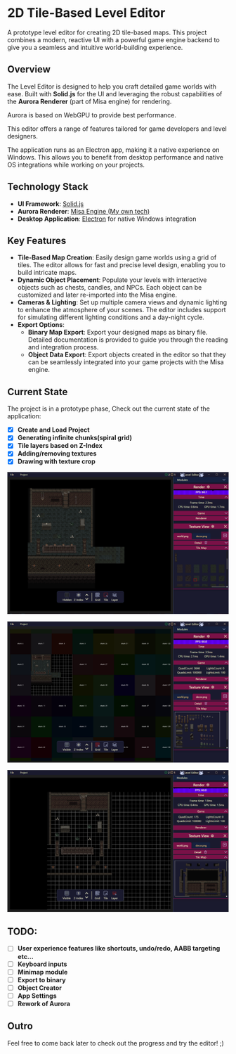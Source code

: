 # 2D Tile-Based Level Editor

A prototype level editor for creating 2D tile-based maps. This project combines a modern, reactive UI with a powerful game engine backend to give you a seamless and intuitive world-building experience.

## Overview

The Level Editor is designed to help you craft detailed game worlds with ease. Built with **Solid.js** for the UI and leveraging the robust capabilities of the **Aurora Renderer** (part of Misa engine) for rendering.

Aurora is based on WebGPU to provide best performance.

This editor offers a range of features tailored for game developers and level designers.

The application runs as an Electron app, making it a native experience on Windows. This allows you to benefit from desktop performance and native OS integrations while working on your projects.

## Technology Stack

- **UI Framework**: [Solid.js](https://solidjs.com/)
- **Aurora Renderer**: [Misa Engine (My own tech)](https://game-engine-page.vercel.app/pl/)
- **Desktop Application**: [Electron](https://www.electronjs.org/) for native Windows integration

## Key Features

- **Tile-Based Map Creation**: Easily design game worlds using a grid of tiles. The editor allows for fast and precise level design, enabling you to build intricate maps.
- **Dynamic Object Placement**: Populate your levels with interactive objects such as chests, candles, and NPCs. Each object can be customized and later re-imported into the Misa engine.
- **Cameras & Lighting**: Set up multiple camera views and dynamic lighting to enhance the atmosphere of your scenes. The editor includes support for simulating different lighting conditions and a day-night cycle.
- **Export Options**:
  - **Binary Map Export**: Export your designed maps as binary file. Detailed documentation is provided to guide you through the reading and integration process.
  - **Object Data Export**: Export objects created in the editor so that they can be seamlessly integrated into your game projects with the Misa engine.

## Current State

The project is in a prototype phase, Check out the current state of the application:

- [x] **Create and Load Project**
- [x] **Generating infinite chunks(spiral grid)**
- [x] **Tile layers based on Z-Index**
- [x] **Adding/removing textures**
- [x] **Drawing with texture crop**

![Current State of App on Windows: Tile](/public/tile.png)

![Current State of App on Windows: Grid](/public/grid.png)

![Current State of App on Windows: Layer](/public/layer.png)

## TODO:

- [ ] **User experience features like shortcuts, undo/redo, AABB targeting etc...**
- [ ] **Keyboard inputs**
- [ ] **Minimap module**
- [ ] **Export to binary**
- [ ] **Object Creator**
- [ ] **App Settings**
- [ ] **Rework of Aurora**

## Outro

Feel free to come back later to check out the progress and try the editor! ;)
